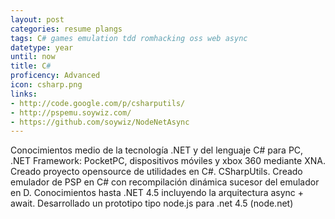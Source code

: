 ```yaml
---
layout: post
categories: resume plangs
tags: C# games emulation tdd romhacking oss web async
datetype: year
until: now
title: C#
proficency: Advanced
icon: csharp.png
links:
- http://code.google.com/p/csharputils/
- http://pspemu.soywiz.com/
- https://github.com/soywiz/NodeNetAsync
---
```


Conocimientos medio de la tecnología .NET y del lenguaje C# para PC, .NET Framework: PocketPC, dispositivos móviles y xbox 360 mediante XNA.
Creado proyecto opensource de utilidades en C#. CSharpUtils. Creado emulador de PSP en C# con recompilación dinámica sucesor del emulador en D.
Conocimientos hasta .NET 4.5 incluyendo la arquitectura async + await.
Desarrollado un prototipo tipo node.js para .net 4.5 (node.net)
